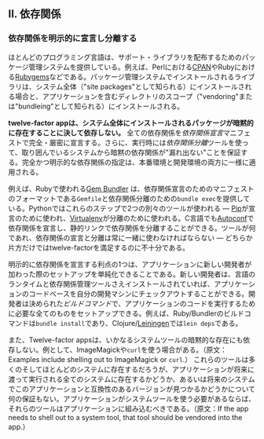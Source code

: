 ## II. 依存関係
### 依存関係を明示的に宣言し分離する

ほとんどのプログラミング言語は、サポート・ライブラリを配布するためのパッケージ管理システムを提供している。例えば、Perlにおける[CPAN](http://www.cpan.org/)やRubyにおける[Rubygems](http://rubygems.org/)などである。パッケージ管理システムでインストールされるライブラリは、システム全体（"site packages"として知られる）にインストールされる場合と、アプリケーションを含むディレクトリのスコープ（"vendoring"または"bundleing"として知られる）にインストールされる。

**twelve-factor appは、システム全体にインストールされるパッケージが暗黙的に存在することに決して依存しない。** 全ての依存関係を*依存関係宣言*マニフェストで完全・厳密に宣言する。さらに、実行時には*依存関係分離*ツールを使って、取り囲んでいるシステムから暗黙の依存関係が"漏れ出ない"ことを保証する。完全かつ明示的な依存関係の指定は、本番環境と開発環境の両方に一様に適用される。

例えば、Rubyで使われる[Gem Bundler](http://gembundler.com/) は、依存関係宣言のためのマニフェストのフォーマットである`Gemfile`と依存関係分離のための`bundle exec`を提供している。Pythonではこれらのステップで2つの別々のツールが使われる ― [Pip](http://www.pip-installer.org/en/latest/)が宣言のために使われ、[Virtualenv](http://www.virtualenv.org/en/latest/)が分離のために使われる。C言語でも[Autoconf](http://www.gnu.org/s/autoconf/)で依存関係を宣言し、静的リンクで依存関係を分離することができる。ツールが何であれ、依存関係の宣言と分離は常に一緒に使わなければならない ― どちらか片方だけではtwelve-factorを満足するのに不十分である。

明示的に依存関係を宣言する利点の1つは、アプリケーションに新しい開発者が加わった際のセットアップを単純化できることである。新しい開発者は、言語のランタイムと依存関係管理ツールさえインストールされていれば、アプリケーションのコードベースを自分の開発マシンにチェックアウトすることができる。開発者は決められた*ビルドコマンド*で、アプリケーションのコードを実行するために必要な全てのものをセットアップできる。例えば、Ruby/Bundlerのビルドコマンドは`bundle install`であり、Clojure/[Leiningen](https://github.com/technomancy/leiningen#readme)では`lein deps`である。

また、Twelve-factor appsは、いかなるシステムツールの暗黙的な存在にも依存しない。例として、ImageMagickや`curl`を使う場合がある。（原文：Examples include shelling out to ImageMagick or `curl`.） これらのツールは多くのそしてほとんどのシステムに存在するだろうが、アプリケーションが将来に渡って実行される全てのシステムに存在するかどうか、あるいは将来のシステムでこのアプリケーションと互換性のあるバージョンが見つかるかどうかについて何の保証もない。アプリケーションがシステムツールを使う必要があるならば、それらのツールはアプリケーションに組み込むべきである。（原文：If the app needs to shell out to a system tool, that tool should be vendored into the app.）